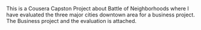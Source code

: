 This is a Cousera Capston Project about Battle of Neighborhoods where I have evaluated the three major cities downtown area for a business project. The Business project and the evaluation is attached.
